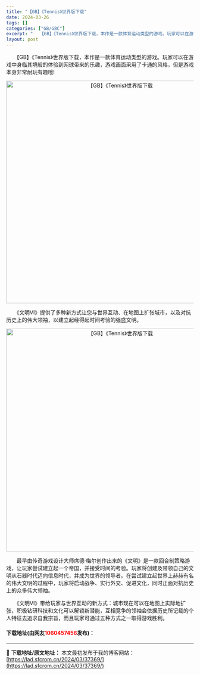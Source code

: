 ```yaml
---
title: "【GB】《Tennis》世界版下载"
date: 2024-03-26
tags: []
categories: ["GB/GBC"]
excerpt: "　　【GB】《Tennis》世界版下载，本作是一款体育运动类型的游戏。玩家可以在游戏中身临其境般的体验到网球带来的乐趣，游戏画面采用了卡通的风格，但是游戏本身非常耐玩有趣哦! 　　《文明VI》提供了多种新方式让您与世界互动、在地图上扩张城市，以及对抗历史上的伟大领袖，以建立起经得起时间考验的强盛文明&hellip;"
layout: post
---
```


 <p>　　【GB】《Tennis》世界版下载，本作是一款体育运动类型的游戏。玩家可以在游戏中身临其境般的体验到网球带来的乐趣，游戏画面采用了卡通的风格，但是游戏本身非常耐玩有趣哦!</p> <p align="center"><img align="" border="0" src="https://lad.sfcrom.cn/wp-content/uploads/2024/03/20240326_6602853c26e51.png" width="597" alt="【GB】《Tennis》世界版下载" /></p> <p>　　《文明VI》提供了多种新方式让您与世界互动、在地图上扩张城市，以及对抗历史上的伟大领袖，以建立起经得起时间考验的强盛文明。</p> <p align="center"><img align="" border="0" src="https://lad.sfcrom.cn/wp-content/uploads/2024/03/20240326_6602853d9ba0b.png" width="598" alt="【GB】《Tennis》世界版下载" /></p> <p>　　最早由传奇游戏设计大师席德&middot;梅尔创作出来的《文明》是一款回合制策略游戏，让玩家尝试建立起一个帝国，并接受时间的考验。玩家将创建及带领自己的文明从石器时代迈向信息时代，并成为世界的领导者。在尝试建立起世界上赫赫有名的伟大文明的过程中，玩家将启动战争、实行外交、促进文化，同时正面对抗历史上的众多伟大领袖。</p> <p>　　《文明VI》带给玩家与世界互动的新方式：城市现在可以在地图上实际地扩张，积极钻研科技和文化可以解锁新潜能，互相竞争的领袖会依据历史所记载的个人特征去追求自我宗旨，而且玩家可通过五种方式之一取得游戏胜利。</p> <p><h4>下载地址(由网友<font color="red">1060457456</font>发布)：</h4></p> 

---
📖 **下载地址/原文地址：** 本文最初发布于我的博客网站：[https://lad.sfcrom.cn/2024/03/37369/](https://lad.sfcrom.cn/2024/03/37369/)
